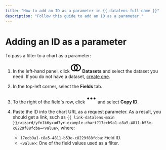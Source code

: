 ```yaml
---
title: "How to add an ID as a parameter in {{ datalens-full-name }}"
description: "Follow this guide to add an ID as a parameter."
---
```


# Adding an ID as a parameter

To pass a filter to a chart as a parameter:


1. In the left-hand panel, click ![image](../../../_assets/console-icons/circles-intersection.svg) **Datasets** and select the dataset you need. If you do not have a dataset, [create one](../dataset/create.md).
1. In the top-left corner, select the **Fields** tab.
1. To the right of the field's row, click ![image](../../../_assets/console-icons/ellipsis.svg) and select **Copy ID**.
1. Paste the ID into the chart URL as a request parameter. As a result, you should get a link, such as `{{ link-datalens-main }}/wizard/yfn1k6yxud7yr-example-chart?17ecb9a1-c8a5-4811-b53e-c8229f88fcba=<value>`, where:

   * `17ecb9a1-c8a5-4811-b53e-c8229f88fcba`: Field ID.
   * `<value>`: One of the field values used as a filter.
